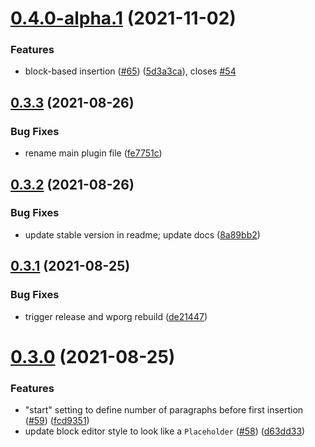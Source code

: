 # [0.4.0-alpha.1](https://github.com/Automattic/super-cool-ad-inserter-plugin/compare/v0.3.3...v0.4.0-alpha.1) (2021-11-02)


### Features

* block-based insertion ([#65](https://github.com/Automattic/super-cool-ad-inserter-plugin/issues/65)) ([5d3a3ca](https://github.com/Automattic/super-cool-ad-inserter-plugin/commit/5d3a3ca6e08a46f915519e8c1468904ebfc6a62a)), closes [#54](https://github.com/Automattic/super-cool-ad-inserter-plugin/issues/54)

## [0.3.3](https://github.com/Automattic/super-cool-ad-inserter-plugin/compare/v0.3.2...v0.3.3) (2021-08-26)


### Bug Fixes

* rename main plugin file ([fe7751c](https://github.com/Automattic/super-cool-ad-inserter-plugin/commit/fe7751c29f10d60ab5eeb3efe724251d12625aaf))

## [0.3.2](https://github.com/Automattic/super-cool-ad-inserter-plugin/compare/v0.3.1...v0.3.2) (2021-08-26)


### Bug Fixes

* update stable version in readme; update docs ([8a89bb2](https://github.com/Automattic/super-cool-ad-inserter-plugin/commit/8a89bb23b7b9784218413a11132e1dd8f6e7f614))

## [0.3.1](https://github.com/Automattic/super-cool-ad-inserter-plugin/compare/v0.3.0...v0.3.1) (2021-08-25)


### Bug Fixes

* trigger release and wporg rebuild ([de21447](https://github.com/Automattic/super-cool-ad-inserter-plugin/commit/de21447d58434899ee5c159e9e50779a7dee93b6))

# [0.3.0](https://github.com/Automattic/super-cool-ad-inserter-plugin/compare/v0.2.1...v0.3.0) (2021-08-25)


### Features

* "start" setting to define number of paragraphs before first insertion ([#59](https://github.com/Automattic/super-cool-ad-inserter-plugin/issues/59)) ([fcd9351](https://github.com/Automattic/super-cool-ad-inserter-plugin/commit/fcd93518bc0af5d6683b9540c4f11bae1c17e83c))
* update block editor style to look like a `Placeholder` ([#58](https://github.com/Automattic/super-cool-ad-inserter-plugin/issues/58)) ([d63dd33](https://github.com/Automattic/super-cool-ad-inserter-plugin/commit/d63dd33a95d6c0ee79695de276f0dd4bcd89083e))
